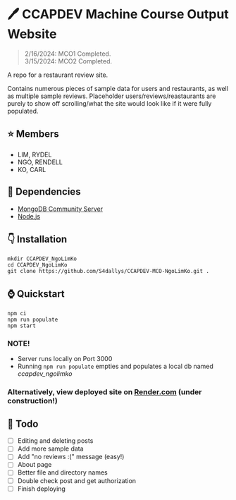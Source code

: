 # 🖊️ CCAPDEV Machine Course Output Website
> 2/16/2024: MCO1 Completed.   
> 3/15/2024: MCO2 Completed.

A repo for a restaurant review site.   
   
Contains numerous pieces of sample data for users and restaurants, as well as multiple sample reviews. Placeholder users/reviews/reastaurants are purely to show off scrolling/what the site would look like if it were fully populated.

## ⭐ Members
- LIM, RYDEL   
- NGO, RENDELL   
- KO, CARL

## 🔭 Dependencies
- [MongoDB Community Server](https://www.mongodb.com/try/download/community)  
- [Node.js](https://nodejs.org/en)

## 👇 Installation
```
mkdir CCAPDEV_NgoLimKo
cd CCAPDEV_NgoLimKo
git clone https://github.com/S4dallys/CCAPDEV-MCO-NgoLimKo.git .
```

## ⌚ Quickstart
```
npm ci
npm run populate
npm start
```

### NOTE!
- Server runs locally on Port 3000
- Running `npm run populate` empties and populates a local db named *ccapdev_ngolimko*
  
### Alternatively, view deployed site on [Render.com](https://ccapdev-mco-ngolimko.onrender.com) (under construction!)

## 🌵 Todo
- [ ] Editing and deleting posts
- [ ] Add more sample data
- [ ] Add "no reviews :(" message (easy!)
- [ ] About page
- [ ] Better file and directory names
- [ ] Double check post and get authorization
- [ ] Finish deploying
